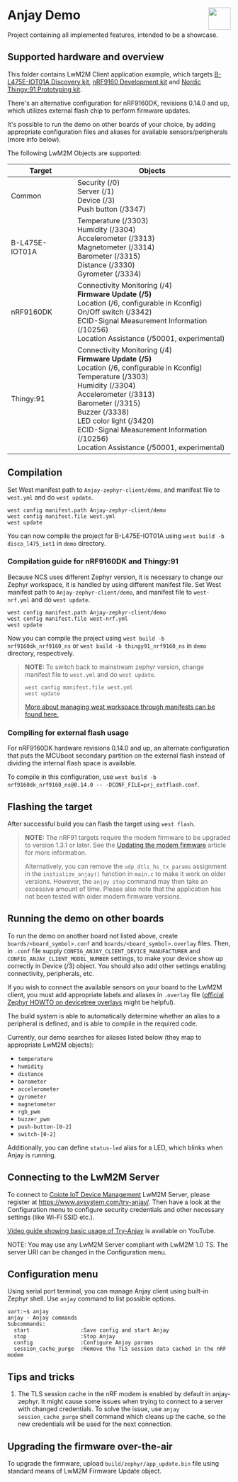 # Anjay Demo [<img align="right" height="50px" src="https://avsystem.github.io/Anjay-doc/_images/avsystem_logo.png">](http://www.avsystem.com/)

Project containing all implemented features, intended to be a showcase.
## Supported hardware and overview

This folder contains LwM2M Client application example, which targets
[B-L475E-IOT01A Discovery kit](https://www.st.com/en/evaluation-tools/b-l475e-iot01a.html), [nRF9160 Development kit](https://www.nordicsemi.com/Software-and-Tools/Development-Kits/nRF9160-DK) and [Nordic Thingy:91 Prototyping kit](https://www.nordicsemi.com/Products/Development-hardware/Nordic-Thingy-91).

There's an alternative configuration for nRF9160DK, revisions 0.14.0 and up, which utilizes external flash chip to perform firmware updates.

It's possible to run the demo on other boards of your choice, by adding appropriate configuration files and aliases for available sensors/peripherals (more info below).

The following LwM2M Objects are supported:

| Target         | Objects                                                                                                                                                                     |
|----------------|-----------------------------------------------------------------------------------------------------------------------------------------------------------------------------|
| Common         | Security (/0)<br>Server (/1)<br>Device (/3)<br>Push button (/3347)                                                                                                          |
| B-L475E-IOT01A | Temperature (/3303)<br>Humidity (/3304)<br>Accelerometer (/3313)<br>Magnetometer (/3314)<br>Barometer (/3315)<br>Distance (/3330)<br>Gyrometer (/3334)                      |
| nRF9160DK      | Connectivity Monitoring (/4)<br>**Firmware Update (/5)**<br>Location (/6, configurable in Kconfig)<br>On/Off switch (/3342)<br>ECID-Signal Measurement Information (/10256)<br>Location Assistance (/50001, experimental) |
| Thingy:91      | Connectivity Monitoring (/4)<br>**Firmware Update (/5)**<br>Location (/6, configurable in Kconfig)<br>Temperature (/3303)<br>Humidity (/3304)<br>Accelerometer (/3313)<br>Barometer (/3315)<br>Buzzer (/3338)<br>LED color light (/3420)<br>ECID-Signal Measurement Information (/10256)<br>Location Assistance (/50001, experimental) |

## Compilation

Set West manifest path to `Anjay-zephyr-client/demo`, and manifest file to `west.yml` and do `west update`.
```
west config manifest.path Anjay-zephyr-client/demo
west config manifest.file west.yml
west update
```

You can now compile the project for B-L475E-IOT01A using `west build -b disco_l475_iot1` in `demo` directory.

### Compilation guide for nRF9160DK and Thingy:91

Because NCS uses different Zephyr version, it is necessary to change our Zephyr workspace, it is handled by using different manifest file.
Set West manifest path to `Anjay-zephyr-client/demo`, and manifest file to `west-nrf.yml` and do `west update`.
```
west config manifest.path Anjay-zephyr-client/demo
west config manifest.file west-nrf.yml
west update
```
Now you can compile the project using `west build -b nrf9160dk_nrf9160_ns` or `west build -b thingy91_nrf9160_ns` in `demo` directory, respectively.

> **__NOTE:__**
> To switch back to mainstream zephyr version, change manifest file to `west.yml` and do `west update`.
> ```
> west config manifest.file west.yml
> west update
> ```
> [More about managing west workspace through manifests can be found here.](https://docs.zephyrproject.org/latest/guides/west/manifest.html)

### Compiling for external flash usage

For nRF9160DK hardware revisions 0.14.0 and up, an alternate configuration that puts the MCUboot secondary partition on the external flash instead of dividing the internal flash space is available.

To compile in this configuration, use `west build -b nrf9160dk_nrf9160_ns@0.14.0 -- -DCONF_FILE=prj_extflash.conf`.

## Flashing the target

After successful build you can flash the target using `west flash`.

> **__NOTE:__**
> The nRF91 targets require the modem firmware to be upgraded to version 1.3.1 or later. See the [Updating the modem firmware](https://infocenter.nordicsemi.com/index.jsp?topic=%2Fnan_041%2FAPP%2Fnan_production_programming%2Fmodem_update.html) article for more information.
>
> Alternatively, you can remove the ``udp_dtls_hs_tx_params`` assignment in the ``initialize_anjay()`` function in ``main.c`` to make it work on older versions. However, the ``anjay stop`` command may then take an excessive amount of time. Please also note that the application has not been tested with older modem firmware versions.

## Running the demo on other boards

To run the demo on another board not listed above, create `boards/<board_symbol>.conf` and `boards/<board_symbol>.overlay` files. Then, in `.conf` file supply `CONFIG_ANJAY_CLIENT_DEVICE_MANUFACTURER` and `CONFIG_ANJAY_CLIENT_MODEL_NUMBER` settings, to make your device show up correctly in Device (/3) object. You should also add other settings enabling connectivity, peripherals, etc.

If you wish to connect the available sensors on your board to the LwM2M client, you must add appropriate labels and aliases in `.overlay` file ([official Zephyr HOWTO on devicetree overlays](https://docs.zephyrproject.org/latest/guides/dts/howtos.html#use-devicetree-overlays) might be helpful).

The build system is able to automatically determine whether an alias to a peripheral is defined, and is able to compile in the required code.

Currently, our demo searches for aliases listed below (they map to appropriate LwM2M objects):
- `temperature`
- `humidity`
- `distance`
- `barometer`
- `accelerometer`
- `gyrometer`
- `magnetometer`
- `rgb_pwm`
- `buzzer_pwm`
- `push-button-[0-2]`
- `switch-[0-2]`

Additionally, you can define `status-led` alias for a LED, which blinks when Anjay is running.

## Connecting to the LwM2M Server

To connect to [Coiote IoT Device
Management](https://www.avsystem.com/products/coiote-iot-device-management-platform/)
LwM2M Server, please register at https://www.avsystem.com/try-anjay/. Then have
a look at the Configuration menu to configure security credentials and other
necessary settings (like Wi-Fi SSID etc.).

[Video guide showing basic usage of Try-Anjay](https://www.youtube.com/watch?v=fgy38XfttM8)
is available on YouTube.

NOTE: You may use any LwM2M Server compliant with LwM2M 1.0 TS. The server URI
can be changed in the Configuration menu.

## Configuration menu

Using serial port terminal, you can manage Anjay client using built-in Zephyr shell. Use `anjay` command to list possible options.

```
uart:~$ anjay
anjay - Anjay commands
Subcommands:
  start                :Save config and start Anjay
  stop                 :Stop Anjay
  config               :Configure Anjay params
  session_cache_purge  :Remove the TLS session data cached in the nRF modem
```

## Tips and tricks

1. The TLS session cache in the nRF modem is enabled by default in anjay-zephyr.
   It might cause some issues when trying to connect to a server with changed
   credentials. To solve the issue, use `anjay session_cache_purge` shell
   command which cleans up the cache, so the new credentials will be used
   for the next connection.

## Upgrading the firmware over-the-air

To upgrade the firmware, upload `build/zephyr/app_update.bin` file using standard means of LwM2M Firmware Update object.
